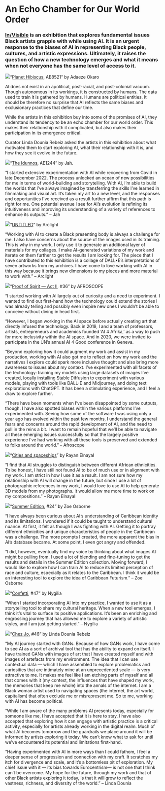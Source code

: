 # An Echo Chamber for Our World Order 

### [In/Visible](https://feralfile.com/exhibitions/in-visible-419) is an exhibition that explores fundamental issues Black artists grapple with while using AI. It is an urgent response to the biases of AI in representing Black people, cultures, and artistic expressions. Ultimately, it raises the question of how a new technology emerges and what it means when not everyone has the same level of access to it.

![](https://hackmd.io/_uploads/rJyVobDD3.jpg)<caption>“[Planet Hibiscus](https://feralfile.com/artworks/planet-hibiscus-ysn?fromExhibition=in-visible-419), AE8521” by Adaeze Okaro</caption>

AI does not exist in an apolitical, post-racial, and post-colonial vacuum. Though autonomous in its workings, it is constructed by humans. The data used to train it is gathered by humans. Humans are political entities. It should be therefore no surprise that AI reflects the same biases and exclusionary practices that define our time. 

While the artists in this exhibition buy into some of the promises of AI, they understand its tendency to be an echo chamber for our world order. This makes their relationship with it complicated, but also makes their participation in its emergence critical. 

Curator Linda Dounia Rebeiz asked the artists in this exhibition about what motivated them to start exploring AI, what their relationship with it is, and how they see it evolve in the future. 

![](https://hackmd.io/_uploads/By3YhbDDn.jpg)<caption>“[The Idunnos](https://feralfile.com/artworks/the-idunnos-hhr?fromExhibition=in-visible-419), AE1244” by Jah.</caption>

“I started extensive experimentation with AI while recovering from Covid in late December 2022. The process unlocked an ocean of new possibilities for me in terms of world-building and storytelling. With AI, I’m able to build the worlds that I’ve always imagined by transferring the skills I’ve learned in filmmaking and visual art. It’s taken my art to a new level, and the responses and opportunities I've received as a result further affirm that this path is right for me. One potential avenue I see for AI’s evolution is refining its intuitiveness and improving its understanding of a variety of references to enhance its outputs.” – Jah

![](https://hackmd.io/_uploads/B1T4TZDvh.jpg)<caption>“[UNTITLED](https://feralfile.com/artworks/untitled-lpa?fromExhibition=in-visible-419)” by Arclight</caption>

“Working with AI to create a Black presenting body is always a challenge for me. I also have concerns about the source of the images used in its training. This is why in my work, I only use it to generate an additional layer of materials for my collages. I make AI-generated variations of my work and iterate on them further to get the results I am looking for. The piece that I have contributed to this exhibition is a collage of DALL•E’s interpretations of seven artworks from my archives. I have come to love working with AI in this way because it brings new dimensions to my pieces and more material to work with.” – Arclight

![](https://hackmd.io/_uploads/ryvkAbwDn.jpg)<caption>“[Proof of Spirit — Act II](https://feralfile.com/artworks/proof-of-spirit-act-ii-jtq?fromExhibition=in-visible-419), #36” by AFROSCOPE</caption>

“I started working with AI largely out of curiosity and a need to experiment. I wanted to find out first-hand how the technology could extend the stories I was already telling and possibly even inspire new ones I wouldn’t be able to conceive without diving in head first. 

“However, I began working in the AI space before actually creating art that directly infused the technology. Back in 2019, I and a team of professors, artists, entrepreneurs and academics founded ‘AI 4 Afrika,’ as a way to push for more inclusivity within the AI space. And in 2020, we were invited to participate in the UN’s annual AI 4 Good conference in Geneva. 

“Beyond exploring how it could augment my work and assist in my production, working with AI also got me to reflect on how my work and the narratives I explore could spark more inclusive thought and also bring more awareness to issues about my context. I’ve experimented with all facets of the technology: training my models using large datasets of images I’ve created, locally installing Stable Diffusion to experiment with various models, playing with tools like DALL-E and Midjourney, and doing text explorations with ChatGPT. It has been a stimulating experience, and I feel a draw to explore further. 

“There have been moments when I’ve been disappointed by some outputs, though. I have also spotted biases within the various platforms I’ve experimented with. Seeing how some of the software I was using only a year ago has evolved within the past few months, I understand the general fears and concerns around the rapid development of AI, and the need to pull in the reins a bit. I want to remain hopeful that we’ll be able to navigate all these emerging issues successfully so that the largely positive experience I’ve had working with all these tools is preserved and extended to folks around the world.” – Afroscope

![](https://hackmd.io/_uploads/Sy2n1Mwvh.jpg)<caption>“[Cities and spaceships](https://feralfile.com/artworks/cities-and-spaceships-knv?fromExhibition=in-visible-419)” by Rayan Elnayal</caption>

“I find that AI struggles to distinguish between different African ethnicities. To be honest, I have still not found AI to be of much use or in alignment with my work. I am strict in how I use it as a result. I am not sure how my relationship with AI will change in the future, but since I use a lot of photographic references in my work, I would love to use AI to help generate 3D models from my photographs. It would allow me more time to work on my compositions.” – Rayan Elnayal 

![](https://hackmd.io/_uploads/HJB5ezDD2.jpg)<caption>“[Summer Edition](https://feralfile.com/artworks/summer-edition-sti?fromExhibition=in-visible-419), #24” by Zoe Osborne</caption>

“I have always been curious about AI’s understanding of Caribbean identity and its limitations. I wondered if it could be taught to understand cultural nuance. At first, it felt as though I was fighting with AI. Getting it to portray different ethnicities and unique characteristics of people in the Caribbean was a challenge. The more prompts I created, the more apparent the bias in AI’s database became. At some point, I even got angry and offended. 

“I did, however, eventually find my voice by thinking about what images AI might be pulling from. I used a lot of blending and fine-tuning to get the results and details in the Summer Edition collection. Moving forward, I would like to explore how I can train AI to reduce its limited perception of race and culture, especially as it relates to the Caribbean. I think it would be an interesting tool to explore the idea of Caribbean Futurism.” – Zoe Osborne

![](https://hackmd.io/_uploads/Hk8xWzvD3.jpg)<caption>“[Confetti](https://feralfile.com/artworks/confetti-fo3?fromExhibition=in-visible-419), #47” by Nygilia</caption>

“When I started incorporating AI into my practice, I wanted to use it as a storytelling tool to share my cultural heritage. When a new tool emerges, I think it’s vital to surface its positive applications. It’s been an enriching and engrossing journey that has allowed me to explore a variety of artistic styles, and I am just getting started.” – Nygilia 

![](https://hackmd.io/_uploads/ByGSGzwP2.jpg)<caption>“[Chez Jo](https://feralfile.com/artworks/chez-jo-ei5?fromExhibition=in-visible-419), #46” by Linda Dounia Rebeiz</caption>

“My AI journey started with GANs. Because of how GANs work, I have come to see AI as a sort of archival tool that has the ability to expand on itself. I have trained GANs with images of art that I have created myself and with images of artefacts from my environment. The idea that I can use contextual data — which I have assembled to explore problematics and curiosities that are intimately mine at an unprecedented scale — is very attractive to me. It makes me feel like I am etching parts of myself and all that comes with it (my context, the influences that have shaped my work, the memories that keep me whole) into the annals of the internet. I am a Black woman artist used to navigating spaces (the internet, the art world, capitalism) that often exclude me or misrepresent me. So to me, working with AI has become political. 

“While I am aware of the many problems AI presents today, especially for someone like me, I have accepted that it is here to stay. I have also accepted that exploring how it can engage with artistic practice is a critical activity, especially for artists already working in the digital realm. Much of what AI becomes tomorrow and the guardrails we place around it will be informed by artists exploring it today. We can’t know what to ask for until we’ve encountered its potential and limitations first-hand. 

“Having experimented with AI in more ways than I could fathom, I feel a deeper sense of progression and connection with my craft. It scratches my itch for divergence and scale, and it’s a bottomless pit of exploration. My chief issue with it — its bias towards Eurocentrism— is not one that I think can’t be overcome. My hope for the future, through my work and that of other Black artists exploring it today, is that it will grow to reflect the vastness, richness, and diversity of the world.” – Linda Dounia
